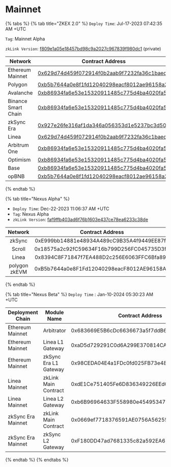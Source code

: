# Mainnet

{% tabs %}
{% tab title="ZKEX 2.0" %}
`Deploy Time`: Jul-17-2023 07:42:35 AM +UTC

`Tag`: Mainnet Alpha

`zkLink Version`: [f809e1a05e18457bd98c9a2027c967839f980dc1](https://github.com/zkLinkProtocol/zklink-periphery/commit/f809e1a05e18457bd98c9a2027c967839f980dc1) (private)

<table><thead><tr><th width="242">Network</th><th>Contract Address</th></tr></thead><tbody><tr><td>Ethereum Mainnet</td><td><a href="https://etherscan.io/address/0x629d74d459f072914f0b2aab9f7232fa36c1baed">0x629d74d459f072914f0b2aab9f7232fa36c1baed</a></td></tr><tr><td>Polygon</td><td><a href="https://polygonscan.com/address/0xb5b7644a0e8f1fd12040298eacf8012ae96158a2">0xb5b7644a0e8f1fd12040298eacf8012ae96158a2</a></td></tr><tr><td>Avalanche</td><td><a href="https://snowtrace.io/address/0xb86934fa6e53e15320911485c775d4ba4020fa5a">0xb86934fa6e53e15320911485c775d4ba4020fa5a</a></td></tr><tr><td>Binance Smart Chain</td><td><a href="https://bscscan.com/address/0xb86934fa6e53e15320911485c775d4ba4020fa5a">0xb86934fa6e53e15320911485c775d4ba4020fa5a</a></td></tr><tr><td>zkSync Era</td><td><a href="https://explorer.zksync.io/address/0x927e26fe316af1da346a056353d1e5237bc3d503">0x927e26fe316af1da346a056353d1e5237bc3d503</a></td></tr><tr><td>Linea</td><td><a href="https://explorer.linea.build/address/0x629D74d459F072914F0b2AAb9F7232fA36c1BAEd">0x629d74d459f072914f0b2aab9f7232fa36c1baed</a></td></tr><tr><td>Arbitrum One</td><td><a href="https://arbiscan.io/address/0xb86934fa6e53e15320911485c775d4ba4020fa5a">0xb86934fa6e53e15320911485c775d4ba4020fa5a</a></td></tr><tr><td>Optimism</td><td><a href="https://optimistic.etherscan.io/address/0xb86934fa6e53e15320911485c775d4ba4020fa5a">0xb86934fa6e53e15320911485c775d4ba4020fa5a</a></td></tr><tr><td>Base</td><td><a href="https://basescan.org/address/0xb86934fa6e53e15320911485c775d4ba4020fa5a">0xb86934fa6e53e15320911485c775d4ba4020fa5a</a></td></tr><tr><td>opBNB</td><td><a href="https://mainnet.opbnbscan.com/address/0xb5b7644a0e8f1fd12040298eacf8012ae96158a2">0xb5b7644a0e8f1fd12040298eacf8012ae96158a2</a></td></tr></tbody></table>


{% endtab %}

{% tab title="Nexus Alpha" %}


* `Deploy Time`: Dec-22-2023 11:06:37 AM +UTC
* `Tag`: Nexus Alpha
* `zkLink Version`: [faf9ffb403ad6f76b1603e437ce78ea6233c38de](https://github.com/zkLinkProtocol/zklink-periphery/commit/faf9ffb403ad6f76b1603e437ce78ea6233c38de)

|    Network    |              Contract Address              |
| :-----------: | :----------------------------------------: |
|     zkSync    | 0xE999bb14881e48934A489cC9B35A4f9449EE87fb |
|     Scroll    | 0x18575a2c92fC59634F16b799D256FC045735D3f9 |
|     Linea     | 0x8394C8F71847f7EA488D2c256E6063FFC6Bfa896 |
| polygon zkEVM | 0xB5b7644a0e8F1Fd12040298eacF8012AE96158A2 |
{% endtab %}

{% tab title="Nexus Beta" %}
`Deploy Time` : Jan-10-2024 05:30:23 AM +UTC

| Deployment Chain   | Module Name           | Contract Address                           |
| ------------------ | --------------------- | ------------------------------------------ |
| Ethereum Mainnet   | Arbitrator            | 0x683669E5B6cDc6636673a5f7ddB68E20812216F5 |
| Ethereum Mainnet   | Linea L1 Gateway      | 0xaD5d729291C0d6A299E370814CA6Ce1c8C25b51c |
| Ethereum Mainnet   | zkSync Era L1 Gateway | 0x98CEDA04E4a1FDc0fd025FB73e48e609AD00673B |
| Linea Mainnet      | zkLink Main Contract  | 0xdE1Ce751405Fe6D836349226EEdCDFFE1C3BE269 |
| Linea Mainnet      | Linea L2 Gateway      | 0xb6B96964633F558980e454953474cc7435c3D78B |
| zkSync Era Mainnet | zkLink Main Contract  | 0x0669ef7718376591AE0756A56255c75D2e712d87 |
| zkSync Era Mainnet | zkSync L2 Gateway     | 0xF180DD47ad7681335c82a592EA62Fdb92446F300 |


{% endtab %}
{% endtabs %}
